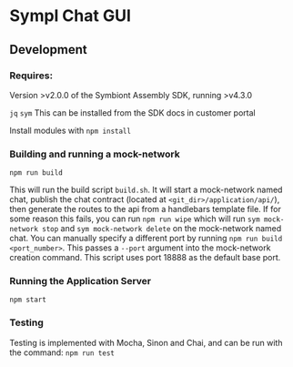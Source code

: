 # Sympl Chat GUI

## Development
### Requires:
Version >v2.0.0 of the Symbiont Assembly SDK, running >v4.3.0

`jq`
`sym` This can be installed from the SDK docs in customer portal

Install modules with `npm install`

### Building and running a mock-network
`npm run build` 

This will run the build script `build.sh`. It will start a mock-network named chat, publish the chat contract (located at `<git_dir>/application/api/`), then generate the routes to the api from a handlebars template file. If for some reason this fails, you can run `npm run wipe` which will run `sym mock-network stop` and `sym mock-network delete` on the mock-network named chat. You can manually specify a different port by running `npm run build <port_number>`. This passes a `--port` argument into the mock-network creation command. This script uses port 18888 as the default base port. 

### Running the Application Server
`npm start`

### Testing
Testing is implemented with Mocha, Sinon and Chai, and can be run with the command:
`npm run test`